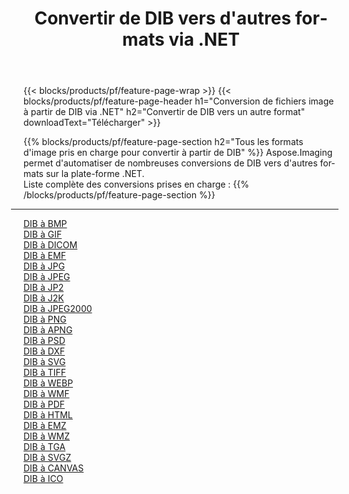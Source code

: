 ﻿---
title: Convertir de DIB vers d'autres formats via .NET 
weight: 3920
url: /fr/net/conversion/from/dib 
lang: fr
langdirlevel: 2
locales: zh-hans,ja,it,ru,de,es,fr,nl,id,lt,pl,pt,vi,tr,ko,zh-hant,ar,hi,th,sv,cs,uk,he
description: En utilisant Aspose.Imaging, vous pouvez facilement convertir de DIB vers un autre format
---

{{< blocks/products/pf/feature-page-wrap >}}
{{< blocks/products/pf/feature-page-header h1="Conversion de fichiers image à partir de DIB via .NET" h2="Convertir de DIB vers un autre format" downloadText="Télécharger" >}}


{{% blocks/products/pf/feature-page-section  h2="Tous les formats d'image pris en charge pour convertir à partir de DIB" %}}
Aspose.Imaging permet d'automatiser de nombreuses conversions de DIB vers d'autres formats sur la plate-forme .NET.
<br/>
Liste complète des conversions prises en charge :
{{% /blocks/products/pf/feature-page-section %}}
<div class="container-fluid productfamilypage bg-gray">
    <div class="convertypes bg-gray agp-content section">
        <div class="container">
		<hr style="margin-left:-20px;"/>
		<div class="row other-converters">
		    <div class='col-md-2 other-converter remove-lp remove-rp'><a href="/imaging/fr/net/conversion/dib-to-bmp" >DIB à BMP</a></div><div class='col-md-2 other-converter remove-lp remove-rp'><a href="/imaging/fr/net/conversion/dib-to-gif" >DIB à GIF</a></div><div class='col-md-2 other-converter remove-lp remove-rp'><a href="/imaging/fr/net/conversion/dib-to-dicom" >DIB à DICOM</a></div><div class='col-md-2 other-converter remove-lp remove-rp'><a href="/imaging/fr/net/conversion/dib-to-emf" >DIB à EMF</a></div><div class='col-md-2 other-converter remove-lp remove-rp'><a href="/imaging/fr/net/conversion/dib-to-jpg" >DIB à JPG</a></div><div class='col-md-2 other-converter remove-lp remove-rp'><a href="/imaging/fr/net/conversion/dib-to-jpeg" >DIB à JPEG</a></div><div class='col-md-2 other-converter remove-lp remove-rp'><a href="/imaging/fr/net/conversion/dib-to-jp2" >DIB à JP2</a></div><div class='col-md-2 other-converter remove-lp remove-rp'><a href="/imaging/fr/net/conversion/dib-to-j2k" >DIB à J2K</a></div><div class='col-md-2 other-converter remove-lp remove-rp'><a href="/imaging/fr/net/conversion/dib-to-jpeg2000" >DIB à JPEG2000</a></div><div class='col-md-2 other-converter remove-lp remove-rp'><a href="/imaging/fr/net/conversion/dib-to-png" >DIB à PNG</a></div><div class='col-md-2 other-converter remove-lp remove-rp'><a href="/imaging/fr/net/conversion/dib-to-apng" >DIB à APNG</a></div><div class='col-md-2 other-converter remove-lp remove-rp'><a href="/imaging/fr/net/conversion/dib-to-psd" >DIB à PSD</a></div><div class='col-md-2 other-converter remove-lp remove-rp'><a href="/imaging/fr/net/conversion/dib-to-dxf" >DIB à DXF</a></div><div class='col-md-2 other-converter remove-lp remove-rp'><a href="/imaging/fr/net/conversion/dib-to-svg" >DIB à SVG</a></div><div class='col-md-2 other-converter remove-lp remove-rp'><a href="/imaging/fr/net/conversion/dib-to-tiff" >DIB à TIFF</a></div><div class='col-md-2 other-converter remove-lp remove-rp'><a href="/imaging/fr/net/conversion/dib-to-webp" >DIB à WEBP</a></div><div class='col-md-2 other-converter remove-lp remove-rp'><a href="/imaging/fr/net/conversion/dib-to-wmf" >DIB à WMF</a></div><div class='col-md-2 other-converter remove-lp remove-rp'><a href="/imaging/fr/net/conversion/dib-to-pdf" >DIB à PDF</a></div><div class='col-md-2 other-converter remove-lp remove-rp'><a href="/imaging/fr/net/conversion/dib-to-html" >DIB à HTML</a></div><div class='col-md-2 other-converter remove-lp remove-rp'><a href="/imaging/fr/net/conversion/dib-to-emz" >DIB à EMZ</a></div><div class='col-md-2 other-converter remove-lp remove-rp'><a href="/imaging/fr/net/conversion/dib-to-wmz" >DIB à WMZ</a></div><div class='col-md-2 other-converter remove-lp remove-rp'><a href="/imaging/fr/net/conversion/dib-to-tga" >DIB à TGA</a></div><div class='col-md-2 other-converter remove-lp remove-rp'><a href="/imaging/fr/net/conversion/dib-to-svgz" >DIB à SVGZ</a></div><div class='col-md-2 other-converter remove-lp remove-rp'><a href="/imaging/fr/net/conversion/dib-to-canvas" >DIB à CANVAS</a></div><div class='col-md-2 other-converter remove-lp remove-rp'><a href="/imaging/fr/net/conversion/dib-to-ico" >DIB à ICO</a></div>
                </div>
        </div>
    </div>
</div>
<br/>

